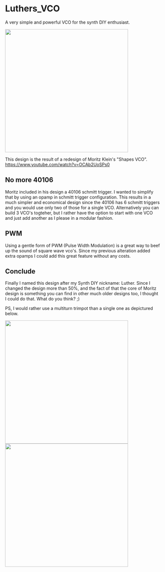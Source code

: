 # Luthers_VCO
A very simple and powerful VCO for the synth DIY enthusiast. 

<img src="https://raw.githubusercontent.com/PierreIsCoding/sdiy/main/Luthers_VCO/images/20210610_174556.jpg" width="400" />

This design is the result of a redesign of Moritz Klein's "Shapes VCO". 
https://www.youtube.com/watch?v=OCAb2UoSPs0


## No more 40106
Moritz included in his design a 40106 schmitt trigger. I wanted to simplify that by using an opamp in schmitt trigger configuration. This results in a much simpler and economical design since the 40106 has 6 schmitt triggers and you would use only two of those for a single VCO. Alternatively you can build 3 VCO's togteher, but I rather have the option to start with one VCO and just add another as I please in a modular fashion.

## PWM
Using a gentle form of PWM (Pulse Width Modulation) is a great way to beef up the sound of square wave vco's. Since my previous alteration added extra opamps I could add this great feature without any costs. 

## Conclude
Finally I named this design after my Synth DIY nickname: Luther. Since I changed the design more than 50%,  and the fact of that the core of Moritz design is something you can find in other much older designs too, I thought I could do that. What do you think? ;)

PS, I would rather use a multiturn trimpot than a single one as depictured below.

<img src="https://raw.githubusercontent.com/PierreIsCoding/sdiy/main/Luthers_VCO/images/20210610_174519.jpg" width="400" />
<img src="https://raw.githubusercontent.com/PierreIsCoding/sdiy/main/Luthers_VCO/images/20210610_174454.jpg" width="400" />
